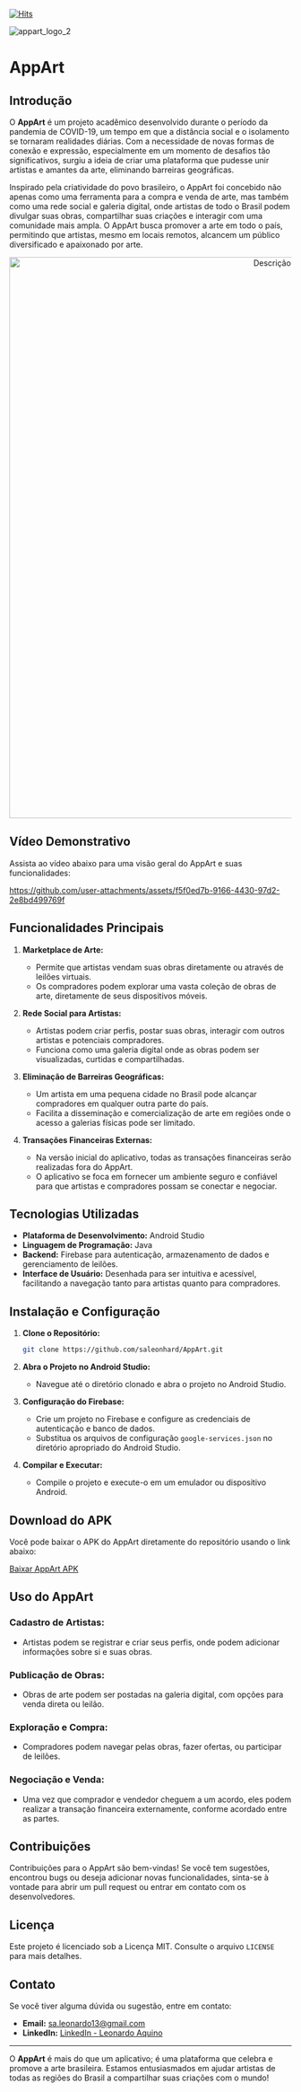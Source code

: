 [![Hits](https://hits.seeyoufarm.com/api/count/incr/badge.svg?url=https%3A%2F%2Fgithub.com%2Fsaleonhard%2FAppArt&count_bg=%2379C83D&title_bg=%23555555&icon=&icon_color=%23E7E7E7&title=hits&edge_flat=false)](https://hits.seeyoufarm.com)

![appart_logo_2](https://github.com/user-attachments/assets/5fce5f4a-5726-4448-8203-3b06a570c8d7)

# AppArt

## Introdução
O **AppArt** é um projeto acadêmico desenvolvido durante o período da pandemia de COVID-19, um tempo em que a distância social e o isolamento se tornaram realidades diárias. Com a necessidade de novas formas de conexão e expressão, especialmente em um momento de desafios tão significativos, surgiu a ideia de criar uma plataforma que pudesse unir artistas e amantes da arte, eliminando barreiras geográficas.

Inspirado pela criatividade do povo brasileiro, o AppArt foi concebido não apenas como uma ferramenta para a compra e venda de arte, mas também como uma rede social e galeria digital, onde artistas de todo o Brasil podem divulgar suas obras, compartilhar suas criações e interagir com uma comunidade mais ampla. O AppArt busca promover a arte em todo o país, permitindo que artistas, mesmo em locais remotos, alcancem um público diversificado e apaixonado por arte.

<p align="center">
  <img src="https://github.com/user-attachments/assets/05f0118c-11ca-484c-9682-d2d1b794832a" alt="Descrição da Imagem" width="1000"/>
</p>

  
## Vídeo Demonstrativo

Assista ao vídeo abaixo para uma visão geral do AppArt e suas funcionalidades:

https://github.com/user-attachments/assets/f5f0ed7b-9166-4430-97d2-2e8bd499769f

## Funcionalidades Principais
1. **Marketplace de Arte:**
   - Permite que artistas vendam suas obras diretamente ou através de leilões virtuais.
   - Os compradores podem explorar uma vasta coleção de obras de arte, diretamente de seus dispositivos móveis.

2. **Rede Social para Artistas:**
   - Artistas podem criar perfis, postar suas obras, interagir com outros artistas e potenciais compradores.
   - Funciona como uma galeria digital onde as obras podem ser visualizadas, curtidas e compartilhadas.

3. **Eliminação de Barreiras Geográficas:**
   - Um artista em uma pequena cidade no Brasil pode alcançar compradores em qualquer outra parte do país.
   - Facilita a disseminação e comercialização de arte em regiões onde o acesso a galerias físicas pode ser limitado.

4. **Transações Financeiras Externas:**
   - Na versão inicial do aplicativo, todas as transações financeiras serão realizadas fora do AppArt.
   - O aplicativo se foca em fornecer um ambiente seguro e confiável para que artistas e compradores possam se conectar e negociar.

## Tecnologias Utilizadas
- **Plataforma de Desenvolvimento:** Android Studio
- **Linguagem de Programação:** Java
- **Backend:** Firebase para autenticação, armazenamento de dados e gerenciamento de leilões.
- **Interface de Usuário:** Desenhada para ser intuitiva e acessível, facilitando a navegação tanto para artistas quanto para compradores.

## Instalação e Configuração
1. **Clone o Repositório:**
   ```bash
   git clone https://github.com/saleonhard/AppArt.git
2. **Abra o Projeto no Android Studio:**

   - Navegue até o diretório clonado e abra o projeto no Android Studio.

3. **Configuração do Firebase:**

   - Crie um projeto no Firebase e configure as credenciais de autenticação e banco de dados.
   - Substitua os arquivos de configuração `google-services.json` no diretório apropriado do Android Studio.

4. **Compilar e Executar:**

   - Compile o projeto e execute-o em um emulador ou dispositivo Android.

## Download do APK

Você pode baixar o APK do AppArt diretamente do repositório usando o link abaixo:

[Baixar AppArt APK](https://github.com/saleonhard/AppArt/raw/main/releases/v1.0/AppArt.apk)

## Uso do AppArt

### Cadastro de Artistas:

   - Artistas podem se registrar e criar seus perfis, onde podem adicionar informações sobre si e suas obras.

### Publicação de Obras:

   - Obras de arte podem ser postadas na galeria digital, com opções para venda direta ou leilão.

### Exploração e Compra:

   - Compradores podem navegar pelas obras, fazer ofertas, ou participar de leilões.

### Negociação e Venda:

   - Uma vez que comprador e vendedor cheguem a um acordo, eles podem realizar a transação financeira externamente, conforme acordado entre as partes.

## Contribuições

Contribuições para o AppArt são bem-vindas! Se você tem sugestões, encontrou bugs ou deseja adicionar novas funcionalidades, sinta-se à vontade para abrir um pull request ou entrar em contato com os desenvolvedores.


## Licença

Este projeto é licenciado sob a Licença MIT. Consulte o arquivo `LICENSE` para mais detalhes.

## Contato

Se você tiver alguma dúvida ou sugestão, entre em contato:
    
- **Email:** sa.leonardo13@gmail.com
- **LinkedIn:** [LinkedIn - Leonardo Aquino](https://linkedin.com/in/aquinoleonardo/)

---

O **AppArt** é mais do que um aplicativo; é uma plataforma que celebra e promove a arte brasileira. Estamos entusiasmados em ajudar artistas de todas as regiões do Brasil a compartilhar suas criações com o mundo!
